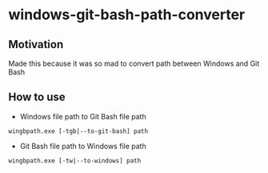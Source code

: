 # windows-git-bash-path-converter

## Motivation
Made this because it was so mad to convert path between Windows and Git Bash

## How to use
* Windows file path to Git Bash file path
```
wingbpath.exe [-tgb|--to-git-bash] path
```
* Git Bash file path to Windows file path
```
wingbpath.exe [-tw|--to-windows] path
```
